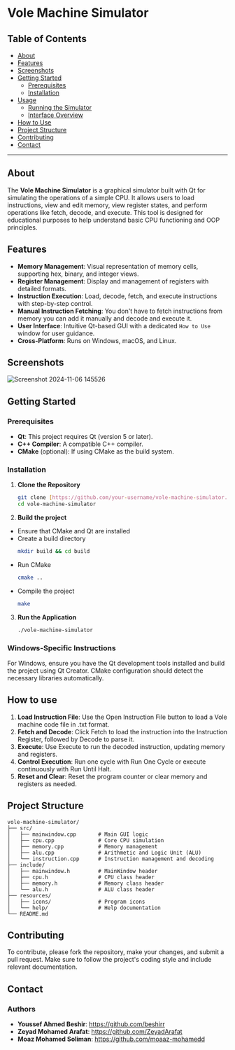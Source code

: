 # Vole Machine Simulator

## Table of Contents

- [About](#about)
- [Features](#features)
- [Screenshots](#screenshots)
- [Getting Started](#getting-started)
  - [Prerequisites](#prerequisites)
  - [Installation](#installation)
- [Usage](#usage)
  - [Running the Simulator](#running-the-simulator)
  - [Interface Overview](#interface-overview)
- [How to Use](#how-to-use)
- [Project Structure](#project-structure)
- [Contributing](#contributing)
- [Contact](#contact)


---

## About

The **Vole Machine Simulator** is a graphical simulator built with Qt for simulating the operations of a simple CPU. It allows users to load instructions, view and edit memory, view register states, and perform operations like fetch, decode, and execute. This tool is designed for educational purposes to help understand basic CPU functioning and OOP principles.

## Features

- **Memory Management**: Visual representation of memory cells, supporting hex, binary, and integer views.
- **Register Management**: Display and management of registers with detailed formats.
- **Instruction Execution**: Load, decode, fetch, and execute instructions with step-by-step control.
- **Manual Instruction Fetching**: You don't have to fetch instructions from memory you can add it manually and decode and execute it. 
- **User Interface**: Intuitive Qt-based GUI with a dedicated `How to Use` window for user guidance.
- **Cross-Platform**: Runs on Windows, macOS, and Linux.

## Screenshots

![Screenshot 2024-11-06 145526](https://github.com/user-attachments/assets/7ee1a0df-5f39-4604-987f-8de691dd0adc)

## Getting Started

### Prerequisites

- **Qt**: This project requires Qt (version 5 or later).
- **C++ Compiler**: A compatible C++ compiler.
- **CMake** (optional): If using CMake as the build system.

### Installation

1. **Clone the Repository**
   ```bash
   git clone [https://github.com/your-username/vole-machine-simulator.git](https://github.com/beshirr/VOLE-Machine-Simulator.git)
   cd vole-machine-simulator
2. **Build the project**
- Ensure that CMake and Qt are installed
- Create a build directory
   ```bash
   mkdir build && cd build
- Run CMake
  ```bash
  cmake ..
- Compile the project
  ```bash
  make
3. **Run the Application**
   ```bash
   ./vole-machine-simulator
### Windows-Specific Instructions
For Windows, ensure you have the Qt development tools installed and build the project using Qt Creator. CMake configuration should detect the necessary libraries automatically.

## How to use
1. **Load Instruction File**: Use the Open Instruction File button to load a Vole machine code file in .txt format.
2. **Fetch and Decode**: Click Fetch to load the instruction into the Instruction Register, followed by Decode to parse it.
3. **Execute**: Use Execute to run the decoded instruction, updating memory and registers.
4. **Control Execution**: Run one cycle with Run One Cycle or execute continuously with Run Until Halt.
5. **Reset and Clear**: Reset the program counter or clear memory and registers as needed.

## Project Structure
```
vole-machine-simulator/
├── src/
│   ├── mainwindow.cpp       # Main GUI logic
│   ├── cpu.cpp              # Core CPU simulation
│   ├── memory.cpp           # Memory management
│   ├── alu.cpp              # Arithmetic and Logic Unit (ALU)
│   └── instruction.cpp      # Instruction management and decoding
├── include/
│   ├── mainwindow.h         # MainWindow header
│   ├── cpu.h                # CPU class header
│   ├── memory.h             # Memory class header
│   └── alu.h                # ALU class header
├── resources/
│   ├── icons/               # Program icons
│   └── help/                # Help documentation
└── README.md
```
## Contributing
To contribute, please fork the repository, make your changes, and submit a pull request. Make sure to follow the project's coding style and include relevant documentation.

## Contact
### Authors
- **Youssef Ahmed Beshir**: https://github.com/beshirr
- **Zeyad Mohamed Arafat**: https://github.com/ZeyadArafat
- **Moaz Mohamed Soliman**: https://github.com/moaaz-mohamedd

   
